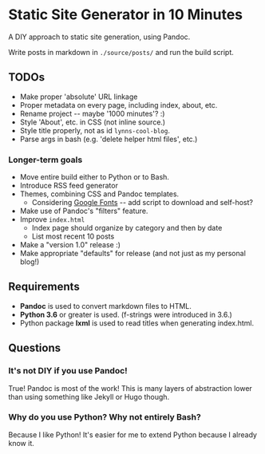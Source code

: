 # Static Site Generator in 10 Minutes

A DIY approach to static site generation, using Pandoc.

Write posts in markdown in `./source/posts/` and run the build script.

## TODOs

 * Make proper 'absolute' URL linkage
 * Proper metadata on every page, including index, about, etc.
 * Rename project -- maybe '1000 minutes'? :)
 * Style 'About', etc. in CSS (not inline source.)
 * Style title properly, not as id `lynns-cool-blog`.
 * Parse args in bash (e.g. 'delete helper html files', etc.)

### Longer-term goals

 * Move entire build either to Python or to Bash.
 * Introduce RSS feed generator
 * Themes, combining CSS and Pandoc templates.
   * Considering [Google Fonts](https://fonts.google.com/attribution) -- add script to download and self-host?
 * Make use of Pandoc's "filters" feature.
 * Improve `index.html`
   * Index page should organize by category and then by date
   * List most recent 10 posts
 * Make a "version 1.0" release :)
 * Make appropriate "defaults" for release (and not just as my personal blog!)

## Requirements

 * **Pandoc** is used to convert markdown files to HTML.
 * **Python 3.6** or greater is used. (f-strings were introduced in 3.6.)
 * Python package **lxml** is used to read titles when generating index.html.

## Questions

### It's not DIY if you use Pandoc!

True! Pandoc is most of the work! This is many layers of abstraction lower than using something like Jekyll or Hugo though.

### Why do you use Python? Why not entirely Bash?

Because I like Python! It's easier for me to extend Python because I already know it.
